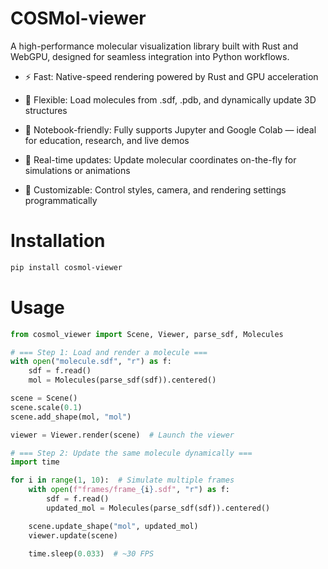 # COSMol-viewer

A high-performance molecular visualization library built with Rust and WebGPU, designed for seamless integration into Python workflows.

- ⚡ Fast: Native-speed rendering powered by Rust and GPU acceleration

- 🧬 Flexible: Load molecules from .sdf, .pdb, and dynamically update 3D structures

- 📓 Notebook-friendly: Fully supports Jupyter and Google Colab — ideal for education, research, and live demos

- 🔁 Real-time updates: Update molecular coordinates on-the-fly for simulations or animations

- 🎨 Customizable: Control styles, camera, and rendering settings programmatically

# Installation

```sh
pip install cosmol-viewer
```

# Usage

```python
from cosmol_viewer import Scene, Viewer, parse_sdf, Molecules

# === Step 1: Load and render a molecule ===
with open("molecule.sdf", "r") as f:
    sdf = f.read()
    mol = Molecules(parse_sdf(sdf)).centered()

scene = Scene()
scene.scale(0.1)
scene.add_shape(mol, "mol")

viewer = Viewer.render(scene)  # Launch the viewer

# === Step 2: Update the same molecule dynamically ===
import time

for i in range(1, 10):  # Simulate multiple frames
    with open(f"frames/frame_{i}.sdf", "r") as f:
        sdf = f.read()
        updated_mol = Molecules(parse_sdf(sdf)).centered()

    scene.update_shape("mol", updated_mol)
    viewer.update(scene)

    time.sleep(0.033)  # ~30 FPS
```